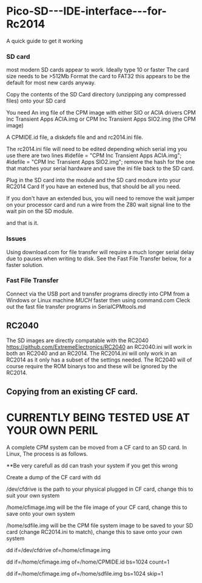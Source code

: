 # Pico-SD---IDE-interface---for-Rc2014

A quick guide to get it working

### SD card
most modern SD cards appear to work. Ideally type 10 or faster
The card size needs to be >512Mb
Format the card to FAT32 this appears to be the default for most new cards anyway. 

Copy the contents of the SD Card directory (unzipping any compressed files) onto your SD card

You need 
An img file of the CPM image with either SIO or ACIA drivers
CPM Inc Transient Apps ACIA.img or CPM Inc Transient Apps SIO2.img (the CPM image)

A CPMIDE.id file, a diskdefs file and and rc2014.ini file.

The rc2014.ini file will need to be edited depending which serial img you use there are two lines
#idefile = "CPM Inc Transient Apps ACIA.img";
#idefile = "CPM Inc Transient Apps SIO2.img";
remove the hash for the one that matches your serial hardware and save the ini file back to the SD card.

Plug in the SD card into the module and the SD card modure into your RC2014 Card
If you have an extened bus, that should be all you need. 

If you don't have an extended bus, you will need to remove the wait jumper on your processor card and
run a wire from the Z80 wait signal line to the wait pin on the SD module.

and that is it. 

### Issues ###

Using download.com for file transfer will require a much longer serial delay due to pauses when writing to disk. See the Fast File Transfer below, for a faster solution.

### Fast File Transfer

Connect via the USB port and transfer programs directly into CPM from a Windows or Linux machine _MUCH_ faster then using command.com
Cleck out the fast file transfer programs in  SerialCPMtools.md 

## RC2040
The SD images are directly compatable with the RC2040 https://github.com/ExtremeElectronics/RC2040 an RC2040.ini will work in both an RC2040 and an RC2014. The RC2014.ini will only work in an RC2014 as it only has a subset of the settings needed. The RC2040 will of course require the ROM binarys too and these will be ignored by the RC2014.

## Copying from an existing CF card. 

# CURRENTLY BEING TESTED USE AT YOUR OWN PERIL

A complete CPM system can be moved from a CF card to an SD card. In Linux, The process is as follows. 

**Be very carefull as dd can trash your system if you get this wrong

Create a dump of the CF card with dd 

/dev/cfdrive is the path to your physical plugged in CF card, change this to suit your own system

/home/cfimage.img will be the file image of your CF card, change this to save onto your own system

/home/sdfile.img will be the CPM file system image to be saved to your SD card (change RC2014.ini to match), change this to save onto your own system

dd if=/dev/cfdrive of=/home/cfimage.img

dd if=/home/cfimage.img of=/home/CPMIDE.id bs=1024 count=1

dd if=/home/cfimage.img of=/home/sdfile.img bs=1024 skip=1




